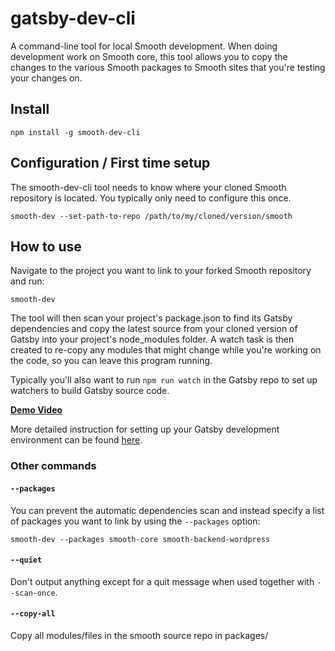 # gatsby-dev-cli

A command-line tool for local Smooth development. When doing development work on
Smooth core, this tool allows you to copy the changes to the various
Smooth packages to Smooth sites that you're testing your changes on.

## Install

`npm install -g smooth-dev-cli`

## Configuration / First time setup

The smooth-dev-cli tool needs to know where your cloned Smooth repository is
located. You typically only need to configure this once.

`smooth-dev --set-path-to-repo /path/to/my/cloned/version/smooth`

## How to use

Navigate to the project you want to link to your forked Smooth repository and
run:

`smooth-dev`

The tool will then scan your project's package.json to find its Gatsby
dependencies and copy the latest source from your cloned version of Gatsby into
your project's node_modules folder. A watch task is then created to re-copy any
modules that might change while you're working on the code, so you can leave
this program running.

Typically you'll also want to run `npm run watch` in the Gatsby repo to set up
watchers to build Gatsby source code.

**[Demo Video](https://www.youtube.com/watch?v=D0SwX1MSuas)**

More detailed instruction for setting up your Gatsby development environment can
be found [here](https://www.gatsbyjs.org/docs/how-to-contribute/).

### Other commands

#### `--packages`

You can prevent the automatic dependencies scan and instead specify a list of
packages you want to link by using the `--packages` option:

`smooth-dev --packages smooth-core smooth-backend-wordpress`

#### `--quiet`

Don't output anything except for a quit message when used together with
`--scan-once`.

#### `--copy-all`

Copy all modules/files in the smooth source repo in packages/
